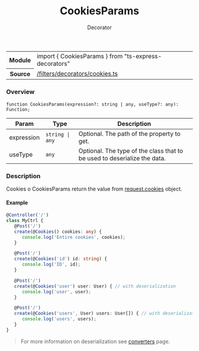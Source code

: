
<header class="symbol-info-header"><h1 id="cookiesparams">CookiesParams</h1><label class="symbol-info-type-label decorator">Decorator</label></header>
<!-- summary -->
<section class="symbol-info"><table class="is-full-width"><tbody><tr><th>Module</th><td><div class="lang-typescript"><span class="token keyword">import</span> { CookiesParams }&nbsp;<span class="token keyword">from</span>&nbsp;<span class="token string">"ts-express-decorators"</span></div></td></tr><tr><th>Source</th><td><a href="https://github.com/Romakita/ts-express-decorators/blob/v3.10.1/src//filters/decorators/cookies.ts#L0-L0">/filters/decorators/cookies.ts</a></td></tr></tbody></table></section>
<!-- overview -->


### Overview


<pre><code class="typescript-lang ">function <span class="token function">CookiesParams</span><span class="token punctuation">(</span>expression?<span class="token punctuation">:</span> <span class="token keyword">string</span> | <span class="token keyword">any</span><span class="token punctuation">,</span> useType?<span class="token punctuation">:</span> <span class="token keyword">any</span><span class="token punctuation">)</span><span class="token punctuation">:</span> Function<span class="token punctuation">;</span></code></pre>


<!-- Parameters -->


Param | Type | Description
---|---|---
 expression|<code>string &#124; any</code>|Optional. The path of the property to get.
 useType|<code>any</code>|Optional. The type of the class that to be used to deserialize the data.




<!-- Description -->


### Description

Cookies o CookiesParams return the value from [request.cookies](http://expressjs.com/en/4x/api.html#req.cookies) object.

#### Example

```typescript
@Controller('/')
class MyCtrl {
   @Post('/')
   create(@Cookies() cookies: any) {
      console.log('Entire cookies', cookies);
   }

   @Post('/')
   create(@Cookies('id') id: string) {
      console.log('ID', id);
   }

   @Post('/')
   create(@Cookies('user') user: User) { // with deserialization
      console.log('user', user);
   }

   @Post('/')
   create(@Cookies('users', User) users: User[]) { // with deserialization
      console.log('users', users);
   }
}
```
> For more information on deserialization see [converters](docs/converters.md) page.

<!-- Members -->

